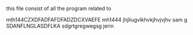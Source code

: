 this file consist of all the program related to

mth144CZXDFADFAFDFADZDCXVAEFE
mh1444
jhjliugvlkhvkjhvjvjhv
sam
g
SDANFLNGLASDFLKA
sdgrtgregwegsg
jerin
